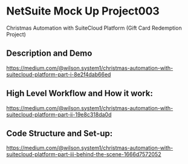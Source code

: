 # NetSuite Mock Up Project003
Christmas Automation with SuiteCloud Platform (Gift Card Redemption Project) 

## Description and Demo

https://medium.com/@wilson.system1/christmas-automation-with-suitecloud-platform-part-i-8e2f4dab66ed


## High Level Workflow and How it work: 

https://medium.com/@wilson.system1/christmas-automation-with-suitecloud-platform-part-ii-19e8c318da0d


## Code Structure and Set-up: 

https://medium.com/@wilson.system1/christmas-automation-with-suitecloud-platform-part-iii-behind-the-scene-1666d7572052
